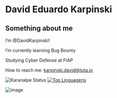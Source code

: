 # David Eduardo Karpinski
## Something about me

I’m @DavidKarpinski!

I’m currently learning Bug Bounty

Studying Cyber Defense at FIAP

How to reach me: karpinski.david@tuta.io





![Karanalpe Status](https://github-readme-stats.vercel.app/api?username=DavidKarpinski&show_icons=true&theme=dracula)
[![Top Linguagens](https://github-readme-stats.vercel.app/api/top-langs/?username=DavidKarpinski&layout=compact&theme=dracula)](https://github.com/anuraghazra/github-readme-stats)


![image](https://img.shields.io/badge/Medium-12100E?style=for-the-badge&logo=medium&logoColor=white)
